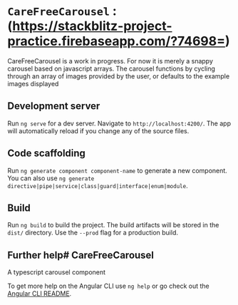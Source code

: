 # `CareFreeCarousel` : (https://stackblitz-project-practice.firebaseapp.com/?74698=)

CareFreeCarousel is a work in progress. For now it is merely a snappy carousel based on javascript arrays. The carousel functions by cycling through an array of images provided by the user, or defaults to the example images displayed

## Development server

Run `ng serve` for a dev server. Navigate to `http://localhost:4200/`. The app will automatically reload if you change any of the source files.

## Code scaffolding

Run `ng generate component component-name` to generate a new component. You can also use `ng generate directive|pipe|service|class|guard|interface|enum|module`.

## Build

Run `ng build` to build the project. The build artifacts will be stored in the `dist/` directory. Use the `--prod` flag for a production build.


## Further help# CareFreeCarousel
A typescript carousel component


To get more help on the Angular CLI use `ng help` or go check out the [Angular CLI README](https://github.com/angular/angular-cli/blob/master/README.md).
